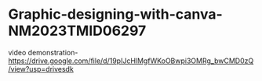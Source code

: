 # Graphic-designing-with-canva-NM2023TMID06297
video demonstration-https://drive.google.com/file/d/19pIJcHlMgfWKoOBwpi3OMRg_bwCMD0zQ/view?usp=drivesdk
